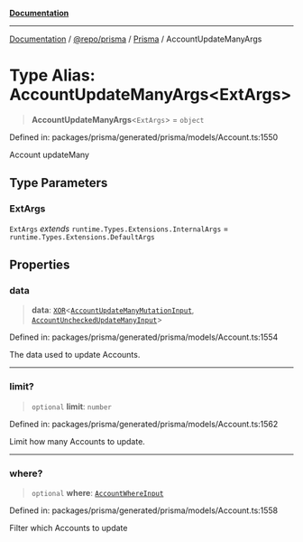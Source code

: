 [**Documentation**](../../../../../README.md)

***

[Documentation](../../../../../README.md) / [@repo/prisma](../../../README.md) / [Prisma](../README.md) / AccountUpdateManyArgs

# Type Alias: AccountUpdateManyArgs\<ExtArgs\>

> **AccountUpdateManyArgs**\<`ExtArgs`\> = `object`

Defined in: packages/prisma/generated/prisma/models/Account.ts:1550

Account updateMany

## Type Parameters

### ExtArgs

`ExtArgs` *extends* `runtime.Types.Extensions.InternalArgs` = `runtime.Types.Extensions.DefaultArgs`

## Properties

### data

> **data**: [`XOR`](XOR.md)\<[`AccountUpdateManyMutationInput`](AccountUpdateManyMutationInput.md), [`AccountUncheckedUpdateManyInput`](AccountUncheckedUpdateManyInput.md)\>

Defined in: packages/prisma/generated/prisma/models/Account.ts:1554

The data used to update Accounts.

***

### limit?

> `optional` **limit**: `number`

Defined in: packages/prisma/generated/prisma/models/Account.ts:1562

Limit how many Accounts to update.

***

### where?

> `optional` **where**: [`AccountWhereInput`](AccountWhereInput.md)

Defined in: packages/prisma/generated/prisma/models/Account.ts:1558

Filter which Accounts to update
